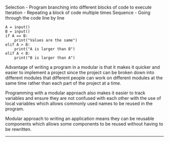 Selection - Program branching into different blocks of code to execute
Iteration - Repeating a block of code multiple times
Sequence - Going through the code line by line

```
A = input()
B = input()
if A == B:
    print("Values are the same")
elif A > B:
    print("A is larger than B")
elif A < B:
    print("B is larger than A")
```

Advantage of writing a program in a modular is that it makes it quicker and easier to implement a project since the project can be broken down into different modules that different people can work on different modules at the same time rather than each part of the project at a time.

Programming with a modular approach also makes it easier to track variables and ensure they are not confused with each other with the use of local variables which allows commonly used names to be reused in the program.

Modular approach to writing an application means they can be reusable components which allows some components to be reused without having to be rewritten.

---

